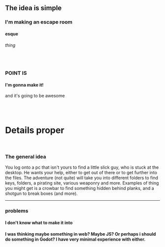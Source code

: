 
## The idea is simple

### I'm making an escape room
#### esque
###### thing

<br>

### POINT IS
#### I'm gonna make it!
and it's going to be awesome

<br>
<br>

# Details proper

<br>

### The general idea

You log onto a pc that isn't yours to find a little slick guy, who is stuck at the desktop. He wants your help, either to get out of there or to get further into the files.
The adventure (not quite) will take you into different folders to find keys, folders, a pirating site, various weaponry and more. Examples of thing you might get is a crowbar to find something hidden behind planks, and a shotgun to break boxes (and more).

---


### problems
#### I don't know what to make it into
#### I was thinking maybe something in web? Maybe JS? Or perhaps i should do something in Godot? I have very minimal experience with either.